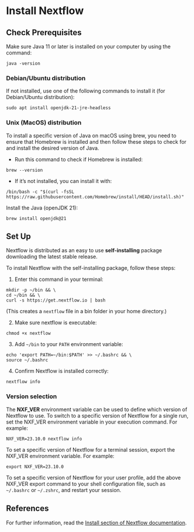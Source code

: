 # Install Nextflow

## Check Prerequisites

Make sure Java 11 or later is installed on your computer by using the command:
```
java -version
```

### Debian/Ubuntu distribution

If not installed, use one of the following commands to install it (for Debian/Ubuntu distribution):
```
sudo apt install openjdk-21-jre-headless
```
<!-- or
```
sudo apt install openjdk-19-jre-headless
``` -->

### Unix (MacOS) distribution

To install a specific version of Java on macOS using brew, you need to ensure that Homebrew is installed and then follow these steps to check for and install the desired version of Java.

- Run this command to check if Homebrew is installed:
```
brew --version
```
- If it’s not installed, you can install it with:
```
/bin/bash -c "$(curl -fsSL https://raw.githubusercontent.com/Homebrew/install/HEAD/install.sh)"
```

Install the Java (openJDK 21):
```
brew install openjdk@21
```


## Set Up

Nextflow is distributed as an easy to use **self-installing** package downloading the latest stable release.

To install Nextflow with the self-installing package, follow these steps:

1. Enter this command in your terminal:
```
mkdir -p ~/bin && \
cd ~/bin && \
curl -s https://get.nextflow.io | bash
```
(This creates a `nextflow` file in a bin folder in your home directory.)


2. Make sure nextflow is executable:
```
chmod +x nextflow
```

3. Add `~/bin` to your `PATH` environment variable:
```
echo 'export PATH=~/bin:$PATH' >> ~/.bashrc && \
source ~/.bashrc
```

4. Confirm Nextflow is installed correctly:
```
nextflow info
```

### Version selection

The **NXF_VER** environment variable can be used to define which version of Nextflow to use. To switch to a specific version of Nextflow for a single run, set the NXF_VER environment variable in your execution command. For example:
```
NXF_VER=23.10.0 nextflow info
```

To set a specific version of Nextflow for a terminal session, export the NXF_VER environment variable. For example:
```
export NXF_VER=23.10.0
```

To set a specific version of Nextflow for your user profile, add the above NXF_VER export command to your shell configuration file, such as `~/.bashrc` or `~/.zshrc`, and restart your session.


## References

For further information, read the [Install section of Nextflow documentation](https://www.nextflow.io/docs/latest/install.html).
